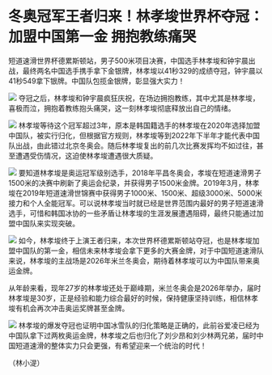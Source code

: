 # 冬奥冠军王者归来！林孝埈世界杯夺冠：加盟中国第一金 拥抱教练痛哭

短道速滑世界杯德累斯顿站，男子500米项目决赛，中国选手林孝埈和钟宇晨出战，最终两名中国选手携手拿下金银牌，林孝埈以41秒329的成绩夺冠，钟宇晨以41秒549拿下银牌。中国队包揽金银牌，彰显强大实力！

![](https://inews.gtimg.com/news_bt/OZsUs5gUt18VfnnKg4s0Kte28oXKrH0m_5yK10GekMWooAA/1000)
夺冠之后，林孝埈和钟宇晨疯狂庆祝，在场边拥抱教练，其中尤其是林孝埈，喜极而泣，拥抱着教练抱头痛哭，这一刻林孝埈彻底释放出自己的情绪。

![](https://inews.gtimg.com/news_bt/OdMVI8Xs4cSP8VykUvpnnv7WwBxK6KlGnAEsiRWPyXsQwAA/1000)
林孝埈等待这个冠军超过3年，原本是韩国籍选手的林孝埈在2020年选择加盟中国队，被实行归化，但根据官方规则，林孝埈等到2022年下半年才能代表中国队出战，由此错过北京冬奥会。随后林孝埈复出的前几次比赛发挥均不如过往，甚至遭遇受伤情况，这迫使林孝埈遭遇很大质疑。

![](https://inews.gtimg.com/news_bt/OnUh1pwS4P5NgGTE5JNyEduZVNi6OANKZjKftnIebhRmAAA/1000)
要知道林孝埈是奥运冠军级别选手，2018年平昌冬奥会，孝埈在短道速滑男子1500米的决赛中刷新了奥运会纪录，并获得男子1500米金牌。2019年3月，林孝埈在2019年短道速滑世锦赛中获得男子1000米、1500米、超级3000米、5000米接力和个人全能冠军。可以说林孝埈当时就已经是世界范围内最好的男子短道速滑选手，可惜和韩国冰协的一些矛盾让林孝埈的生涯发展遭遇阻碍，最终只能通过加盟中国队来实现突破。

![](https://inews.gtimg.com/news_bt/O1ypWvDTQZjxlOdTk_UX_tyChGBqOAD1WprrpWfWQy6ioAA/1000)
如今，林孝埈终于上演王者归来，本次世界杯德累斯顿站夺冠，也是林孝埈加盟中国队的第一金，相信未来林孝埈会拿下更多的大赛金牌，对于中国短道速滑队来说，林孝埈的主战场是2026年米兰冬奥会，期待着林孝埈可以为中国队带来奥运金牌。

从年龄来看，现年27岁的林孝埈还处于巅峰期，米兰冬奥会是2026年举办，届时林孝埈是30岁，正是经验和能力综合最好的时候，保持健康坚持训练，相信林孝埈有机会再次冲击奥运奖牌甚至金牌。

![](https://inews.gtimg.com/news_bt/Ooi-ZlOvZPclbWf1OFGnO1i8vG0_5nmKKnGP5S92ZnFS4AA/1000)
林孝埈的爆发夺冠也证明中国冰雪队的归化策略是正确的，此前谷爱凌已经为中国队拿下过两枚奥运金牌，林孝埈之后也归化了刘少昂和刘少林两兄弟，届时中国短道速滑的整体实力只会更强，有希望迎来一个统治的时代！

（林小湜）

